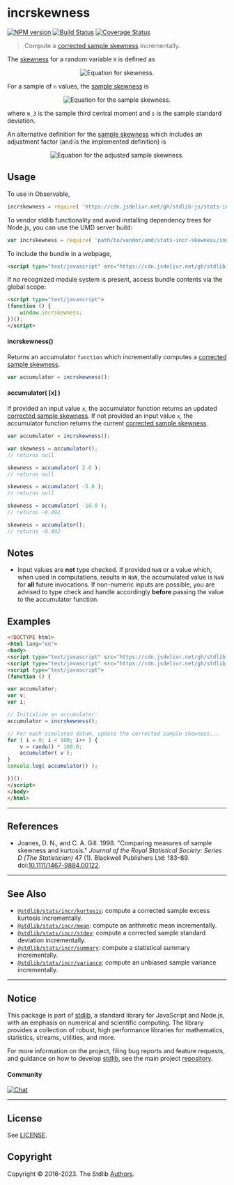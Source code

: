 <!--

@license Apache-2.0

Copyright (c) 2018 The Stdlib Authors.

Licensed under the Apache License, Version 2.0 (the "License");
you may not use this file except in compliance with the License.
You may obtain a copy of the License at

   http://www.apache.org/licenses/LICENSE-2.0

Unless required by applicable law or agreed to in writing, software
distributed under the License is distributed on an "AS IS" BASIS,
WITHOUT WARRANTIES OR CONDITIONS OF ANY KIND, either express or implied.
See the License for the specific language governing permissions and
limitations under the License.

-->

# incrskewness

[![NPM version][npm-image]][npm-url] [![Build Status][test-image]][test-url] [![Coverage Status][coverage-image]][coverage-url] <!-- [![dependencies][dependencies-image]][dependencies-url] -->

> Compute a [corrected sample skewness][sample-skewness] incrementally.

<section class="intro">

The [skewness][sample-skewness] for a random variable `X` is defined as

<!-- <equation class="equation" label="eq:skewness" align="center" raw="\operatorname{Skewness}[X] = \mathrm{E}\biggl[ \biggl( \frac{X - \mu}{\sigma} \biggr)^3 \biggr]" alt="Equation for skewness."> -->

<div class="equation" align="center" data-raw-text="\operatorname{Skewness}[X] = \mathrm{E}\biggl[ \biggl( \frac{X - \mu}{\sigma} \biggr)^3 \biggr]" data-equation="eq:skewness">
    <img src="https://cdn.jsdelivr.net/gh/stdlib-js/stdlib@49d8cabda84033d55d7b8069f19ee3dd8b8d1496/lib/node_modules/@stdlib/stats/incr/skewness/docs/img/equation_skewness.svg" alt="Equation for skewness.">
    <br>
</div>

<!-- </equation> -->

For a sample of `n` values, the [sample skewness][sample-skewness] is

<!-- <equation class="equation" label="eq:sample_skewness" align="center" raw="b_1 = \frac{m_3}{s^3} = \frac{\frac{1}{n} \sum_{i=0}^{n-1} (x_i - \bar{x})^3}{\biggl( \frac{1}{n-1} \sum_{i=0}^{n-1} (x_i - \bar{x})^2 \biggr)^{3/2}}" alt="Equation for the sample skewness."> -->

<div class="equation" align="center" data-raw-text="b_1 = \frac{m_3}{s^3} = \frac{\frac{1}{n} \sum_{i=0}^{n-1} (x_i - \bar{x})^3}{\biggl( \frac{1}{n-1} \sum_{i=0}^{n-1} (x_i - \bar{x})^2 \biggr)^{3/2}}" data-equation="eq:sample_skewness">
    <img src="https://cdn.jsdelivr.net/gh/stdlib-js/stdlib@49d8cabda84033d55d7b8069f19ee3dd8b8d1496/lib/node_modules/@stdlib/stats/incr/skewness/docs/img/equation_sample_skewness.svg" alt="Equation for the sample skewness.">
    <br>
</div>

<!-- </equation> -->

where `m_3` is the sample third central moment and `s` is the sample standard deviation.

An alternative definition for the [sample skewness][sample-skewness] which includes an adjustment factor (and is the implemented definition) is

<!-- <equation class="equation" label="eq:adjusted_sample_skewness" align="center" raw="G_1 = \frac{n^2}{(n-1)(n-2)} \frac{m_3}{s^3} = \frac{\sqrt{n(n-1)}}{n-2} \frac{\frac{1}{n} \sum_{i=0}^{n-1} (x_i - \bar{x})^3}{\biggl( \frac{1}{n} \sum_{i=0}^{n-1} (x_i - \bar{x})^2 \biggr)^{3/2}}" alt="Equation for the adjusted sample skewness."> -->

<div class="equation" align="center" data-raw-text="G_1 = \frac{n^2}{(n-1)(n-2)} \frac{m_3}{s^3} = \frac{\sqrt{n(n-1)}}{n-2} \frac{\frac{1}{n} \sum_{i=0}^{n-1} (x_i - \bar{x})^3}{\biggl( \frac{1}{n} \sum_{i=0}^{n-1} (x_i - \bar{x})^2 \biggr)^{3/2}}" data-equation="eq:adjusted_sample_skewness">
    <img src="https://cdn.jsdelivr.net/gh/stdlib-js/stdlib@49d8cabda84033d55d7b8069f19ee3dd8b8d1496/lib/node_modules/@stdlib/stats/incr/skewness/docs/img/equation_adjusted_sample_skewness.svg" alt="Equation for the adjusted sample skewness.">
    <br>
</div>

<!-- </equation> -->

</section>

<!-- /.intro -->



<section class="usage">

## Usage

To use in Observable,

```javascript
incrskewness = require( 'https://cdn.jsdelivr.net/gh/stdlib-js/stats-incr-skewness@umd/browser.js' )
```

To vendor stdlib functionality and avoid installing dependency trees for Node.js, you can use the UMD server build:

```javascript
var incrskewness = require( 'path/to/vendor/umd/stats-incr-skewness/index.js' )
```

To include the bundle in a webpage,

```html
<script type="text/javascript" src="https://cdn.jsdelivr.net/gh/stdlib-js/stats-incr-skewness@umd/browser.js"></script>
```

If no recognized module system is present, access bundle contents via the global scope:

```html
<script type="text/javascript">
(function () {
    window.incrskewness;
})();
</script>
```

#### incrskewness()

Returns an accumulator `function` which incrementally computes a [corrected sample skewness][sample-skewness].

```javascript
var accumulator = incrskewness();
```

#### accumulator( \[x] )

If provided an input value `x`, the accumulator function returns an updated [corrected sample skewness][sample-skewness]. If not provided an input value `x`, the accumulator function returns the current [corrected sample skewness][sample-skewness].

```javascript
var accumulator = incrskewness();

var skewness = accumulator();
// returns null

skewness = accumulator( 2.0 );
// returns null

skewness = accumulator( -5.0 );
// returns null

skewness = accumulator( -10.0 );
// returns ~0.492

skewness = accumulator();
// returns ~0.492
```

</section>

<!-- /.usage -->

<section class="notes">

## Notes

-   Input values are **not** type checked. If provided `NaN` or a value which, when used in computations, results in `NaN`, the accumulated value is `NaN` for **all** future invocations. If non-numeric inputs are possible, you are advised to type check and handle accordingly **before** passing the value to the accumulator function.

</section>

<!-- /.notes -->

<section class="examples">

## Examples

<!-- eslint no-undef: "error" -->

```html
<!DOCTYPE html>
<html lang="en">
<body>
<script type="text/javascript" src="https://cdn.jsdelivr.net/gh/stdlib-js/random-base-randu@umd/browser.js"></script>
<script type="text/javascript" src="https://cdn.jsdelivr.net/gh/stdlib-js/stats-incr-skewness@umd/browser.js"></script>
<script type="text/javascript">
(function () {

var accumulator;
var v;
var i;

// Initialize an accumulator:
accumulator = incrskewness();

// For each simulated datum, update the corrected sample skewness...
for ( i = 0; i < 100; i++ ) {
    v = randu() * 100.0;
    accumulator( v );
}
console.log( accumulator() );

})();
</script>
</body>
</html>
```

</section>

<!-- /.examples -->

* * *

<section class="references">

## References

-   Joanes, D. N., and C. A. Gill. 1998. "Comparing measures of sample skewness and kurtosis." _Journal of the Royal Statistical Society: Series D (The Statistician)_ 47 (1). Blackwell Publishers Ltd: 183–89. doi:[10.1111/1467-9884.00122][@joanes:1998].

</section>

<!-- /.references -->

<!-- Section for related `stdlib` packages. Do not manually edit this section, as it is automatically populated. -->

<section class="related">

* * *

## See Also

-   <span class="package-name">[`@stdlib/stats/incr/kurtosis`][@stdlib/stats/incr/kurtosis]</span><span class="delimiter">: </span><span class="description">compute a corrected sample excess kurtosis incrementally.</span>
-   <span class="package-name">[`@stdlib/stats/incr/mean`][@stdlib/stats/incr/mean]</span><span class="delimiter">: </span><span class="description">compute an arithmetic mean incrementally.</span>
-   <span class="package-name">[`@stdlib/stats/incr/stdev`][@stdlib/stats/incr/stdev]</span><span class="delimiter">: </span><span class="description">compute a corrected sample standard deviation incrementally.</span>
-   <span class="package-name">[`@stdlib/stats/incr/summary`][@stdlib/stats/incr/summary]</span><span class="delimiter">: </span><span class="description">compute a statistical summary incrementally.</span>
-   <span class="package-name">[`@stdlib/stats/incr/variance`][@stdlib/stats/incr/variance]</span><span class="delimiter">: </span><span class="description">compute an unbiased sample variance incrementally.</span>

</section>

<!-- /.related -->

<!-- Section for all links. Make sure to keep an empty line after the `section` element and another before the `/section` close. -->


<section class="main-repo" >

* * *

## Notice

This package is part of [stdlib][stdlib], a standard library for JavaScript and Node.js, with an emphasis on numerical and scientific computing. The library provides a collection of robust, high performance libraries for mathematics, statistics, streams, utilities, and more.

For more information on the project, filing bug reports and feature requests, and guidance on how to develop [stdlib][stdlib], see the main project [repository][stdlib].

#### Community

[![Chat][chat-image]][chat-url]

---

## License

See [LICENSE][stdlib-license].


## Copyright

Copyright &copy; 2016-2023. The Stdlib [Authors][stdlib-authors].

</section>

<!-- /.stdlib -->

<!-- Section for all links. Make sure to keep an empty line after the `section` element and another before the `/section` close. -->

<section class="links">

[npm-image]: http://img.shields.io/npm/v/@stdlib/stats-incr-skewness.svg
[npm-url]: https://npmjs.org/package/@stdlib/stats-incr-skewness

[test-image]: https://github.com/stdlib-js/stats-incr-skewness/actions/workflows/test.yml/badge.svg?branch=main
[test-url]: https://github.com/stdlib-js/stats-incr-skewness/actions/workflows/test.yml?query=branch:main

[coverage-image]: https://img.shields.io/codecov/c/github/stdlib-js/stats-incr-skewness/main.svg
[coverage-url]: https://codecov.io/github/stdlib-js/stats-incr-skewness?branch=main

<!--

[dependencies-image]: https://img.shields.io/david/stdlib-js/stats-incr-skewness.svg
[dependencies-url]: https://david-dm.org/stdlib-js/stats-incr-skewness/main

-->

[chat-image]: https://img.shields.io/gitter/room/stdlib-js/stdlib.svg
[chat-url]: https://gitter.im/stdlib-js/stdlib/

[stdlib]: https://github.com/stdlib-js/stdlib

[stdlib-authors]: https://github.com/stdlib-js/stdlib/graphs/contributors

[umd]: https://github.com/umdjs/umd
[es-module]: https://developer.mozilla.org/en-US/docs/Web/JavaScript/Guide/Modules

[deno-url]: https://github.com/stdlib-js/stats-incr-skewness/tree/deno
[umd-url]: https://github.com/stdlib-js/stats-incr-skewness/tree/umd
[esm-url]: https://github.com/stdlib-js/stats-incr-skewness/tree/esm
[branches-url]: https://github.com/stdlib-js/stats-incr-skewness/blob/main/branches.md

[stdlib-license]: https://raw.githubusercontent.com/stdlib-js/stats-incr-skewness/main/LICENSE

[sample-skewness]: https://en.wikipedia.org/wiki/Skewness

[@joanes:1998]: http://onlinelibrary.wiley.com/doi/10.1111/1467-9884.00122/

<!-- <related-links> -->

[@stdlib/stats/incr/kurtosis]: https://github.com/stdlib-js/stats-incr-kurtosis/tree/umd

[@stdlib/stats/incr/mean]: https://github.com/stdlib-js/stats-incr-mean/tree/umd

[@stdlib/stats/incr/stdev]: https://github.com/stdlib-js/stats-incr-stdev/tree/umd

[@stdlib/stats/incr/summary]: https://github.com/stdlib-js/stats-incr-summary/tree/umd

[@stdlib/stats/incr/variance]: https://github.com/stdlib-js/stats-incr-variance/tree/umd

<!-- </related-links> -->

</section>

<!-- /.links -->
